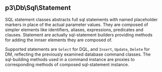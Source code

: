 ## p3\Db\Sql\Statement

SQL statement classes abstracts full sql statements with named placeholder markers
in place of the actual parameter values. They are composed of simpler elements like
identifiers, aliases, expressions, predicates and clauses. Statement are actually
sql-statement builders providing methods for adding the innser elements they are
composed of.

Supported statements are `Select` for DQL, and `Insert`, `Update`, `Delete` for DM,
reflecting the previously examined database command classes. The sql-building methods
used in a command instance are proxies to corresponding methods of composed
sql-statement instance.